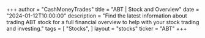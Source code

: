 +++
author = "CashMoneyTrades"
title = "ABT | Stock and Overview"
date = "2024-01-12T10:00:00"
description = "Find the latest information about trading ABT stock for a full financial overview to help with your stock trading and investing."
tags = [
   "Stocks",
]
layout = "stocks"
ticker = "ABT"
+++
